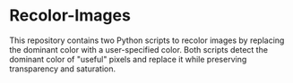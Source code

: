 # Recolor-Images
This repository contains two Python scripts to recolor images by replacing the dominant color with a user-specified color. Both scripts detect the dominant color of "useful" pixels and replace it while preserving transparency and saturation.  
